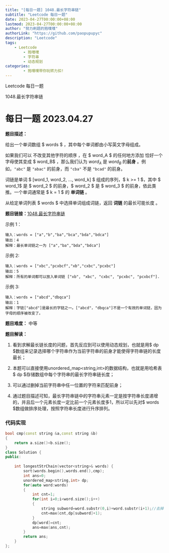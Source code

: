 ```yaml
---
title: "[每日一题] 1048.最长字符串链"
subtitle: "Leetcode 每日一题"
date: 2023-04-27T00:00:00+08:00 
lastmod: 2023-04-27T00:00:00+08:00
author: "努力刷题的狍噗噗"
authorLink: "https://github.com/paopupupyc"
description: "Leetcode"
tags: 
    - Leetcode  
        - 狍噗噗
        - 字符串
        - 动态规划
categories: 
        - 狍噗噗带你玩转力扣!
---
```


Leetcode 每日一题

1048.最长字符串链

<!--more-->

# 每日一题 2023.04.27

**题目描述：**

给出一个单词数组 $ words $ ，其中每个单词都由小写英文字母组成。

如果我们可以 不改变其他字符的顺序 ，在 $ word_A $ 的任何地方添加 恰好一个 字母使其变成 $ word_B$ ，那么我们认为 $word_A$ 是 $word_B$ 的**前身** 。例如，`"abc"` 是 `"abac"` 的前身，而 `"cba"` 不是 `"bcad"` 的前身。

词链是单词 $ [word_1, word_2, ..., word_k] $ 组成的序列，$ k >= 1 $，其中 $ word_1$ 是 $ word_2 $ 的前身，$ word_2 $ 是 $ word_3 $ 的前身，依此类推。一个单词通常是 $ k = 1 $ 的 **单词链** 。

从给定单词列表 $ words $ 中选择单词组成词链，返回 **词链** 的最长可能长度 。




**题目链接：**[1048.最长字符串链](https://leetcode.cn/problems/longest-string-chain/)

示例 1：

    输入：words = ["a","b","ba","bca","bda","bdca"]
    输出：4
    解释：最长单词链之一为 ["a","ba","bda","bdca"]

示例 2:

    输入：words = ["xbc","pcxbcf","xb","cxbc","pcxbc"]
    输出：5
    解释：所有的单词都可以放入单词链 ["xb", "xbc", "cxbc", "pcxbc", "pcxbcf"].

示例 3:

    输入：words = ["abcd","dbqca"]
    输出：1
    解释：字链["abcd"]是最长的字链之一。["abcd"，"dbqca"]不是一个有效的单词链，因为字母的顺序被改变了。



**题目难度：** 中等

**题目解读：**

1. 看到求解最长链长度的问题，首先反应到可以使用动态规划，也就是用$ dp $数组来记录选择哪个字符串作为当前字符串的前身才能使得字符串链的长度最长；
  
2. 本题可以直接使用unordered_map<string,int>的数据结构，也就是用哈希表$ dp $存储数组中每个字符串的最长字符串链长度；

3. 可以通过删掉当前字符串中任一位置的字符来匹配前身；

4. 通过题目描述可知，最长字符串链中的字符串元素一定是按字符串长度递增的，并且后一个元素长度一定比前一个元素长度多1，所以可以先对$ words $数组做排序处理，按照字符串长度进行升序排列。


### 代码实现

```c++
bool cmp(const string &a,const string &b)
{
    return a.size()<b.size();
}
class Solution {
public:
    
    int longestStrChain(vector<string>& words) {
        sort(words.begin(),words.end(),cmp);
        int ans=0;
        unordered_map<string,int> dp;
        for(auto word:words)
        {
            int cnt=1;
            for(int i=0;i<word.size();i++)
            {
                string subword=word.substr(0,i)+word.substr(i+1);//去掉第i个字符
                cnt=max(cnt,dp[subword]+1);
            }
            dp[word]=cnt;
            ans=max(ans,cnt);
        }
        return ans;
    }
};
```

